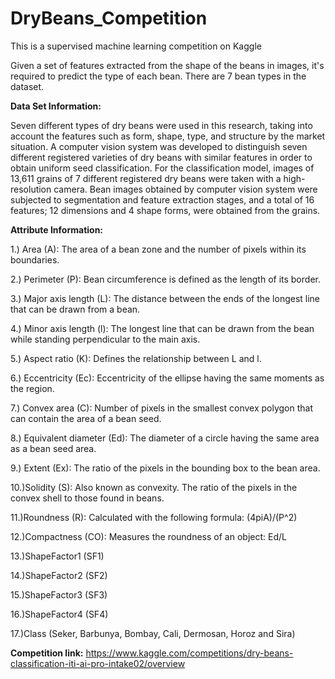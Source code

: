 # DryBeans_Competition
This is a supervised machine learning competition on Kaggle

Given a set of features extracted from the shape of the beans in images, it's required to predict the type of each bean. There are 7 bean types in the dataset.

**Data Set Information:**

Seven different types of dry beans were used in this research, taking into account the features such as form, shape, type, and structure by the market situation. A computer vision system was developed to distinguish seven different registered varieties of dry beans with similar features in order to obtain uniform seed classification. For the classification model, images of 13,611 grains of 7 different registered dry beans were taken with a high-resolution camera. Bean images obtained by computer vision system were subjected to segmentation and feature extraction stages, and a total of 16 features; 12 dimensions and 4 shape forms, were obtained from the grains.


**Attribute Information:**

1.) Area (A): The area of a bean zone and the number of pixels within its boundaries.

2.) Perimeter (P): Bean circumference is defined as the length of its border.

3.) Major axis length (L): The distance between the ends of the longest line that can be drawn from a bean.

4.) Minor axis length (l): The longest line that can be drawn from the bean while standing perpendicular to the main axis.

5.) Aspect ratio (K): Defines the relationship between L and l.

6.) Eccentricity (Ec): Eccentricity of the ellipse having the same moments as the region.

7.) Convex area (C): Number of pixels in the smallest convex polygon that can contain the area of a bean seed.

8.) Equivalent diameter (Ed): The diameter of a circle having the same area as a bean seed area.

9.) Extent (Ex): The ratio of the pixels in the bounding box to the bean area.

10.)Solidity (S): Also known as convexity. The ratio of the pixels in the convex shell to those found in beans.

11.)Roundness (R): Calculated with the following formula: (4piA)/(P^2)

12.)Compactness (CO): Measures the roundness of an object: Ed/L

13.)ShapeFactor1 (SF1)

14.)ShapeFactor2 (SF2)

15.)ShapeFactor3 (SF3)

16.)ShapeFactor4 (SF4)

17.)Class (Seker, Barbunya, Bombay, Cali, Dermosan, Horoz and Sira)


**Competition link:** https://www.kaggle.com/competitions/dry-beans-classification-iti-ai-pro-intake02/overview

